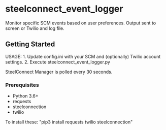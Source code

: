 # steelconnect_event_logger
Monitor specific SCM events based on user preferences. Output sent to screen or Twilio and log file.

## Getting Started
USAGE:
    1. Update config.ini with your SCM and (optionally) Twilio account settings.
    2. Execute steelconnect_event_logger.py

SteelConnect Manager is polled every 30 seconds.

### Prerequisites
- Python 3.6+
- requests
- steelconnection
- twilio

To install these: "pip3 install requests twilio steelconnection"